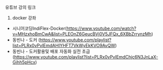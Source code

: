 유튜브 강의 링크

1. docker 강좌 
  *  시니어코딩IndiFlex-Docker(https://www.youtube.com/watch?v=MHzxhoBmCwA&list=PLEOnZ6GeucBVj0V5JFQx_6XBbZrrynzMh)
  * 동빈나 - 도커 (https://www.youtube.com/playlist?list=PLRx0vPvlEmdAHIYHFT7VkWyEkKVO9AvQW)
  * 동빈나 - 도커활용및 배포 자동화 실전 초급(https://www.youtube.com/playlist?list=PLRx0vPvlEmdChjc6N3JnLaX-Gihh5pHcx)
